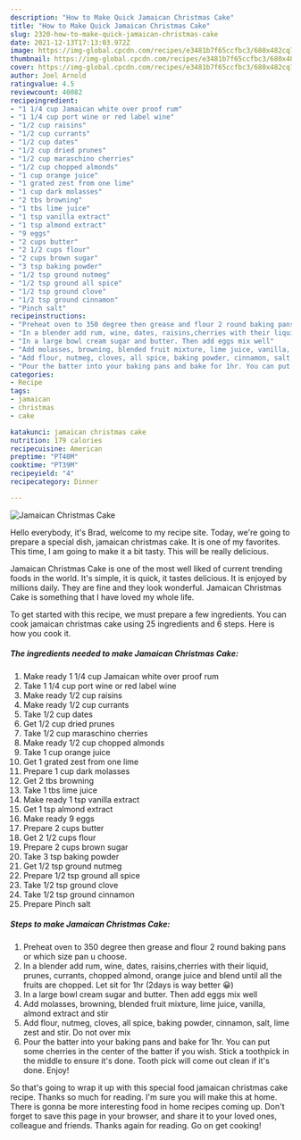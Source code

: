 ```yaml
---
description: "How to Make Quick Jamaican Christmas Cake"
title: "How to Make Quick Jamaican Christmas Cake"
slug: 2320-how-to-make-quick-jamaican-christmas-cake
date: 2021-12-13T17:13:03.972Z
image: https://img-global.cpcdn.com/recipes/e3481b7f65ccfbc3/680x482cq70/jamaican-christmas-cake-recipe-main-photo.jpg
thumbnail: https://img-global.cpcdn.com/recipes/e3481b7f65ccfbc3/680x482cq70/jamaican-christmas-cake-recipe-main-photo.jpg
cover: https://img-global.cpcdn.com/recipes/e3481b7f65ccfbc3/680x482cq70/jamaican-christmas-cake-recipe-main-photo.jpg
author: Joel Arnold
ratingvalue: 4.5
reviewcount: 40082
recipeingredient:
- "1 1/4 cup Jamaican white over proof rum"
- "1 1/4 cup port wine or red label wine"
- "1/2 cup raisins"
- "1/2 cup currants"
- "1/2 cup dates"
- "1/2 cup dried prunes"
- "1/2 cup maraschino cherries"
- "1/2 cup chopped almonds"
- "1 cup orange juice"
- "1 grated zest from one lime"
- "1 cup dark molasses"
- "2 tbs browning"
- "1 tbs lime juice"
- "1 tsp vanilla extract"
- "1 tsp almond extract"
- "9 eggs"
- "2 cups butter"
- "2 1/2 cups flour"
- "2 cups brown sugar"
- "3 tsp baking powder"
- "1/2 tsp ground nutmeg"
- "1/2 tsp ground all spice"
- "1/2 tsp ground clove"
- "1/2 tsp ground cinnamon"
- "Pinch salt"
recipeinstructions:
- "Preheat oven to 350 degree then grease and flour 2 round baking pans or which size pan u choose."
- "In a blender add rum, wine, dates, raisins,cherries with their liquid, prunes, currants, chopped almond, orange juice and blend until all the fruits are chopped. Let sit for 1hr (2days is way better 😀)"
- "In a large bowl cream sugar and butter. Then add eggs mix well"
- "Add molasses, browning, blended fruit mixture, lime juice, vanilla, almond extract and stir"
- "Add flour, nutmeg, cloves, all spice, baking powder, cinnamon, salt, lime zest and stir. Do not over mix"
- "Pour the batter into your baking pans and bake for 1hr. You can put some cherries in the center of the batter if you wish. Stick a toothpick in the middle to ensure it's done. Tooth pick will come out clean if it's done. Enjoy!"
categories:
- Recipe
tags:
- jamaican
- christmas
- cake

katakunci: jamaican christmas cake 
nutrition: 179 calories
recipecuisine: American
preptime: "PT40M"
cooktime: "PT39M"
recipeyield: "4"
recipecategory: Dinner

---
```



![Jamaican Christmas Cake](https://img-global.cpcdn.com/recipes/e3481b7f65ccfbc3/680x482cq70/jamaican-christmas-cake-recipe-main-photo.jpg)

Hello everybody, it's Brad, welcome to my recipe site. Today, we're going to prepare a special dish, jamaican christmas cake. It is one of my favorites. This time, I am going to make it a bit tasty. This will be really delicious.



Jamaican Christmas Cake is one of the most well liked of current trending foods in the world. It's simple, it is quick, it tastes delicious. It is enjoyed by millions daily. They are fine and they look wonderful. Jamaican Christmas Cake is something that I have loved my whole life.


To get started with this recipe, we must prepare a few ingredients. You can cook jamaican christmas cake using 25 ingredients and 6 steps. Here is how you cook it.

<!--inarticleads1-->

##### The ingredients needed to make Jamaican Christmas Cake:

1. Make ready 1 1/4 cup Jamaican white over proof rum
1. Take 1 1/4 cup port wine or red label wine
1. Make ready 1/2 cup raisins
1. Make ready 1/2 cup currants
1. Take 1/2 cup dates
1. Get 1/2 cup dried prunes
1. Take 1/2 cup maraschino cherries
1. Make ready 1/2 cup chopped almonds
1. Take 1 cup orange juice
1. Get 1 grated zest from one lime
1. Prepare 1 cup dark molasses
1. Get 2 tbs browning
1. Take 1 tbs lime juice
1. Make ready 1 tsp vanilla extract
1. Get 1 tsp almond extract
1. Make ready 9 eggs
1. Prepare 2 cups butter
1. Get 2 1/2 cups flour
1. Prepare 2 cups brown sugar
1. Take 3 tsp baking powder
1. Get 1/2 tsp ground nutmeg
1. Prepare 1/2 tsp ground all spice
1. Take 1/2 tsp ground clove
1. Take 1/2 tsp ground cinnamon
1. Prepare Pinch salt




<!--inarticleads2-->

##### Steps to make Jamaican Christmas Cake:

1. Preheat oven to 350 degree then grease and flour 2 round baking pans or which size pan u choose.
1. In a blender add rum, wine, dates, raisins,cherries with their liquid, prunes, currants, chopped almond, orange juice and blend until all the fruits are chopped. Let sit for 1hr (2days is way better 😀)
1. In a large bowl cream sugar and butter. Then add eggs mix well
1. Add molasses, browning, blended fruit mixture, lime juice, vanilla, almond extract and stir
1. Add flour, nutmeg, cloves, all spice, baking powder, cinnamon, salt, lime zest and stir. Do not over mix
1. Pour the batter into your baking pans and bake for 1hr. You can put some cherries in the center of the batter if you wish. Stick a toothpick in the middle to ensure it's done. Tooth pick will come out clean if it's done. Enjoy!




So that's going to wrap it up with this special food jamaican christmas cake recipe. Thanks so much for reading. I'm sure you will make this at home. There is gonna be more interesting food in home recipes coming up. Don't forget to save this page in your browser, and share it to your loved ones, colleague and friends. Thanks again for reading. Go on get cooking!
